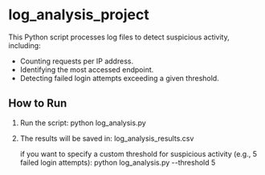 # log_analysis_project
This Python script processes log files to detect suspicious activity, including:
- Counting requests per IP address.
- Identifying the most accessed endpoint.
- Detecting failed login attempts exceeding a given threshold.

## How to Run
1. Run the script: python log_analysis.py
2. The results will be saved in: log_analysis_results.csv
                           
   if you want to specify a custom threshold for suspicious activity (e.g., 5 failed login attempts): python log_analysis.py --threshold 5


